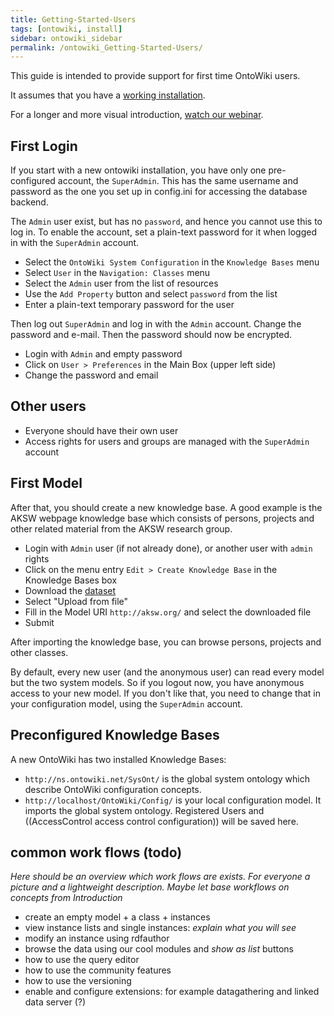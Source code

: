 ```yaml
---
title: Getting-Started-Users
tags: [ontowiki, install]
sidebar: ontowiki_sidebar
permalink: /ontowiki_Getting-Started-Users/
---
```

This guide is intended to provide support for first time OntoWiki users.

It assumes that you have a [working installation](http://docs.ontowiki.net/ontowiki_Install-Ontowiki/).

For a longer and more visual introduction, [watch our webinar](http://www.youtube.com/watch?v=vP1UDKeZsQk).

## First Login
If you start with a new ontowiki installation, you have only one pre-configured account, the `SuperAdmin`. This has the same username and password as the one you set up in config.ini for accessing the database backend.

The `Admin` user exist, but has no `password`, and hence you cannot use this to log in. To enable the account, set a plain-text password for it when logged in with the `SuperAdmin` account. 

* Select the `OntoWiki System Configuration` in the `Knowledge Bases` menu
* Select `User` in the `Navigation: Classes` menu
* Select the `Admin` user from the list of resources
* Use the `Add Property` button and select `password` from the list
* Enter a plain-text temporary password for the user

Then log out `SuperAdmin` and log in with the `Admin` account. Change the password and e-mail. Then the password should now be encrypted.

* Login with `Admin` and empty password
* Click on `User > Preferences` in the Main Box (upper left side)
* Change the password and email

## Other users
* Everyone should have their own user
* Access rights for users and groups are managed with the `SuperAdmin` account

## First Model
After that, you should create a new knowledge base.
A good example is the AKSW webpage knowledge base which consists of persons, projects and other related material from the AKSW research group.

* Login with `Admin` user (if not already done), or another user with `admin` rights
* Click on the menu entry `Edit > Create Knowledge Base` in the Knowledge Bases box
* Download the [dataset](https://raw.github.com/AKSW/aksw.org/master/site/data.rdf)
* Select "Upload from file"
* Fill in the Model URI `http://aksw.org/` and select the downloaded file
* Submit

After importing the knowledge base, you can browse persons, projects and other classes.

By default, every new user (and the anonymous user) can read every model but the two system models.
So if you logout now, you have anonymous access to your new model.
If you don't like that, you need to change that in your configuration model, using the `SuperAdmin` account.

## Preconfigured Knowledge Bases
A new OntoWiki has two installed Knowledge Bases:

* `http://ns.ontowiki.net/SysOnt/` is the global system ontology which describe OntoWiki configuration concepts.
* `http://localhost/OntoWiki/Config/` is your local configuration model. It imports the global system ontology. Registered Users and ((AccessControl access control configuration)) will be saved here.

## common work flows (todo)

_Here should be an overview which work flows are exists. For everyone a picture and a lightweight description. Maybe let base workflows on concepts from Introduction_

* create an empty model + a class + instances
* view instance lists and single instances: _explain what you will see_ 
* modify an instance using rdfauthor
* browse the data using our cool modules and _show as list_ buttons
* how to use the query editor
* how to use the community features
* how to use the versioning
* enable and configure extensions: for example datagathering and linked data server (?)
